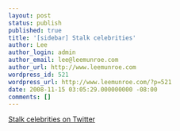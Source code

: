 ```yaml
---
layout: post
status: publish
published: true
title: '[sidebar] Stalk celebrities'
author: Lee
author_login: admin
author_email: lee@leemunroe.com
author_url: http://www.leemunroe.com
wordpress_id: 521
wordpress_url: http://www.leemunroe.com/?p=521
date: 2008-11-15 03:05:29.000000000 -08:00
comments: []
---
```

<a href="http://celebritytweet.com/">Stalk celebrities on Twitter</a>
